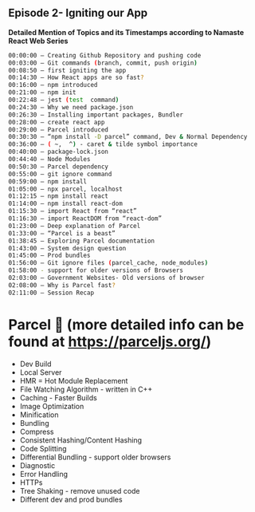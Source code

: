 ## Episode 2- Igniting our App 

**Detailed Mention of Topics and its Timestamps according to Namaste React Web Series**

```sh
00:00:00 – Creating Github Repository and pushing code 
00:03:00 – Git commands (branch, commit, push origin)
00:08:50 – first igniting the app
00:14:30 – How React apps are so fast?
00:16:00 – npm introduced
00:21:00 – npm init 
00:22:48 – jest (test  command)
00:24:30 – Why we need package.json
00:26:30 – Installing important packages, Bundler
00:28:00 – create react app
00:29:00 – Parcel introduced
00:30:30 – “npm install -D parcel” command, Dev & Normal Dependency
00:36:00 – ( ~,  ^) - caret & tilde symbol importance
00:40:00 – package-lock.json
00:44:40 – Node Modules
00:50:30 – Parcel dependency
00:55:00 – git ignore command
00:59:00 – npm install 
01:05:00 – npx parcel, localhost
01:12:15 – npm install react
01:14:00 – npm install react-dom
01:15:30 – import React from “react”
01:16:30 – import ReactDOM from “react-dom”
01:23:00 – Deep explanation of Parcel
01:33:00 – “Parcel is a beast”
01:38:45 – Exploring Parcel documentation
01:43:00 – System design question 
01:45:00 – Prod bundles
01:56:00 – Git ignore files (parcel_cache, node_modules)
01:58:00 - support for older versions of Browsers
02:03:00 – Government Websites- Old versions of browser
02:08:00 – Why is Parcel fast?
02:11:00 – Session Recap
```

# Parcel 🚀 (more detailed info can be found at https://parceljs.org/)

- Dev Build
- Local Server
- HMR = Hot Module Replacement
- File Watching Algorithm - written in C++
- Caching - Faster Builds
- Image Optimization
- Minification
- Bundling
- Compress
- Consistent Hashing/Content Hashing
- Code Splitting
- Differential Bundling - support older browsers
- Diagnostic
- Error Handling
- HTTPs
- Tree Shaking - remove unused code
- Different dev and prod bundles
